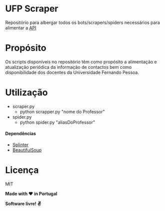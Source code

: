 # UFP Scraper
Repositório para albergar todos os bots/scrapers/spiders necessários para alimentar a [API]

# Propósito 
Os scripts disponíveis no repositório têm como propósito a alimentação e atualização periódica da informação de contactos bem como disponibilidade dos docentes da Universidade Fernando Pessoa.

# Utilização
- scraper.py
    - python scrapper.py "nome do Professor"
- spider.py
    - python spider.py "aliasDoProfessor"

#### Dependências
- [Splinter]
- [BeautifulSoup]

# Licença

MIT

**Made with :heart: in Portugal**

**Software livre! :v:**

[//]: # (These are reference links used in the body of this note and get stripped out when the markdown processor does its job. There is no need to format nicely because it shouldn't be seen. Thanks SO - http://stackoverflow.com/questions/4823468/store-comments-in-markdown-syntax)

   [Splinter]: <https://splinter.readthedocs.io/en/latest/>
   [BeautifulSoup]: <https://www.crummy.com/software/BeautifulSoup/>
   [API]: https://github.com/rafaelcpalmeida/UFP-API